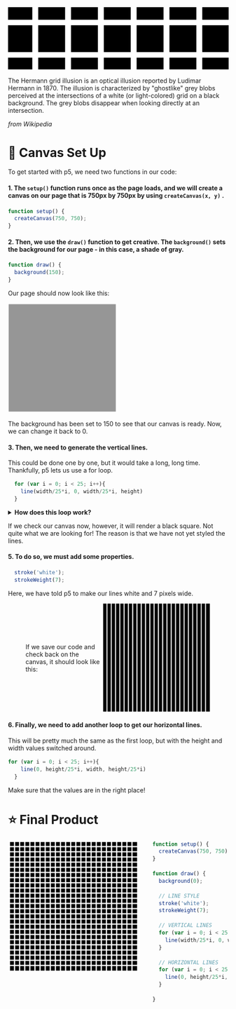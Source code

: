 <img src="../resources/hermannbanner.png">

The Hermann grid illusion is an optical illusion reported by Ludimar Hermann in 1870. The illusion is characterized by "ghostlike" grey blobs perceived at the intersections of a white (or light-colored) grid on a black background. The grey blobs disappear when looking directly at an intersection.

*from Wikipedia*

# :art: Canvas Set Up

To get started with p5, we need two functions in our code:

#### 1. The ```setup()``` function runs once as the page loads, and we will create a canvas on our page that is 750px by 750px by using ```createCanvas(x, y)``` .

``` Javascript
function setup() {
  createCanvas(750, 750);
}
```

#### 2. Then, we use the ```draw()``` function to get creative. The ```background()``` sets the background for our page - in this case, a shade of gray.

``` Javascript
function draw() {
  background(150);
}
```


Our page should now look like this:

<img src="../resources/background-gray.png"  width="250" height="250">




The background has been set to 150 to see that our canvas is ready. Now, we can change it back to 0.

#### 3. Then, we need to generate the vertical lines. 

This could be done one by one, but it would take a long, long time. Thankfully, p5 lets us use a for loop.

``` Javascript
  for (var i = 0; i < 25; i++){ 
    line(width/25*i, 0, width/25*i, height)
  }
```
<details>
  <summary><strong>How does this loop work?</strong></summary>

Our for loop is telling p5 to do a few things. 

First, we are asking it to iterate through i where i goes from 0 - 25.

``` Javascript
i = 0: i < 25
```

Then, we make sure i goes up by 1.

``` Javascript
i++
```

Next, we get p5 to create a line, the notation of which is:

``` Javascript
line(x1, y1, x2, y2)
```

As these are our vertical lines, we can set the y values to be the height of the canvas and 0.

``` Javascript
line(x1, 0, x2, height)
```

To ensure that we have 25 lines going across the canvas, we divide the width of the canvas by 25 before multiplying the value by i.

``` Javascript
line(width/25*i, 0, width/25*i, height)
```

</details>

If we check our canvas now, however, it will render a black square. Not quite what we are looking for! The reason is that we have not yet styled the lines. 

#### 5. To do so, we must add some properties.

``` Javascript
  stroke('white');
  strokeWeight(7);
```

Here, we have told p5 to make our lines white and 7 pixels wide.


<figure style="display: flex; justify-content: space-between; align-items: center;">
  <figcaption>If we save our code and check back on the canvas, it should look like this:</figcaption>
  <img src="../resources/verticallines.png"  width="250" height="250">
</figure>


#### 6. Finally, we need to add another loop to get our horizontal lines.

This will be pretty much the same as the first loop, but with the height and width values switched around.

``` Javascript
for (var i = 0; i < 25; i++){ 
    line(0, height/25*i, width, height/25*i)
  }
```

Make sure that the values are in the right place!

# :star: Final Product

<img src="../resources/finalgrid.png" style="float: left; padding-right: 30px;" width="300" height="300">

``` Javascript
function setup() {
  createCanvas(750, 750);
}

function draw() {
  background(0);

  // LINE STYLE
  stroke('white');
  strokeWeight(7);

  // VERTICAL LINES
  for (var i = 0; i < 25; i++){ 
    line(width/25*i, 0, width/25*i, height)
  }

  // HORIZONTAL LINES
  for (var i = 0; i < 25; i++){ 
    line(0, height/25*i, width, height/25*i)
  }

}
```